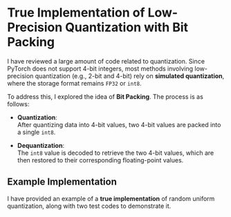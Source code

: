 # True Implementation of Low-Precision Quantization with Bit Packing

I have reviewed a large amount of code related to quantization. Since PyTorch does not support 4-bit integers, most methods involving low-precision quantization (e.g., 2-bit and 4-bit) rely on **simulated quantization**, where the storage format remains `FP32` or `int8`.

To address this, I explored the idea of **Bit Packing**. The process is as follows:

- **Quantization**:  
  After quantizing data into 4-bit values, two 4-bit values are packed into a single `int8`.

- **Dequantization**:  
  The `int8` value is decoded to retrieve the two 4-bit values, which are then restored to their corresponding floating-point values.

## Example Implementation

I have provided an example of a **true implementation** of random uniform quantization, along with two test codes to demonstrate it.
